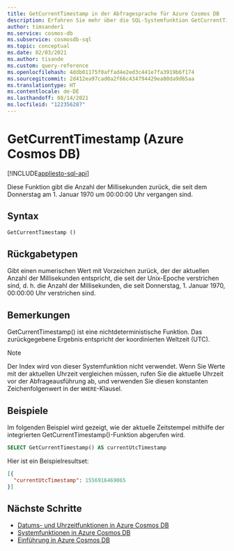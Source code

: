 ```yaml
---
title: GetCurrentTimestamp in der Abfragesprache für Azure Cosmos DB
description: Erfahren Sie mehr über die SQL-Systemfunktion GetCurrentTimestamp in Azure Cosmos DB.
author: timsander1
ms.service: cosmos-db
ms.subservice: cosmosdb-sql
ms.topic: conceptual
ms.date: 02/03/2021
ms.author: tisande
ms.custom: query-reference
ms.openlocfilehash: 4ddb01175f0affad4e2ed3c441e7fa3919b6f174
ms.sourcegitcommit: 2d412ea97cad0a2f66c434794429ea80da9d65aa
ms.translationtype: HT
ms.contentlocale: de-DE
ms.lasthandoff: 08/14/2021
ms.locfileid: "122356287"
---
```

# <a name="getcurrenttimestamp-azure-cosmos-db"></a>GetCurrentTimestamp (Azure Cosmos DB)
[!INCLUDE[appliesto-sql-api](../includes/appliesto-sql-api.md)]

 Diese Funktion gibt die Anzahl der Millisekunden zurück, die seit dem Donnerstag am 1. Januar 1970 um 00:00:00 Uhr vergangen sind.
  
## <a name="syntax"></a>Syntax
  
```sql
GetCurrentTimestamp ()  
```  
  
## <a name="return-types"></a>Rückgabetypen
  
Gibt einen numerischen Wert mit Vorzeichen zurück, der der aktuellen Anzahl der Millisekunden entspricht, die seit der Unix-Epoche verstrichen sind, d. h. die Anzahl der Millisekunden, die seit Donnerstag, 1. Januar 1970, 00:00:00 Uhr verstrichen sind.

## <a name="remarks"></a>Bemerkungen

GetCurrentTimestamp() ist eine nichtdeterministische Funktion. Das zurückgegebene Ergebnis entspricht der koordinierten Weltzeit (UTC).

> [!NOTE]
> Der Index wird von dieser Systemfunktion nicht verwendet. Wenn Sie Werte mit der aktuellen Uhrzeit vergleichen müssen, rufen Sie die aktuelle Uhrzeit vor der Abfrageausführung ab, und verwenden Sie diesen konstanten Zeichenfolgenwert in der `WHERE`-Klausel.

## <a name="examples"></a>Beispiele
  
  Im folgenden Beispiel wird gezeigt, wie der aktuelle Zeitstempel mithilfe der integrierten GetCurrentTimestamp()-Funktion abgerufen wird.
  
```sql
SELECT GetCurrentTimestamp() AS currentUtcTimestamp
```  
  
 Hier ist ein Beispielresultset:
  
```json
[{
  "currentUtcTimestamp": 1556916469065
}]  
```

## <a name="next-steps"></a>Nächste Schritte

- [Datums- und Uhrzeitfunktionen in Azure Cosmos DB](sql-query-date-time-functions.md)
- [Systemfunktionen in Azure Cosmos DB](sql-query-system-functions.md)
- [Einführung in Azure Cosmos DB](../introduction.md)
